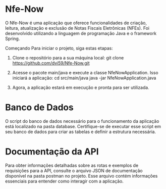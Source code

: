 # Nfe-Now

O Nfe-Now é uma aplicação que oferece funcionalidades de criação, leitura, atualização e exclusão de Notas Fiscais Eletrônicas (NFEs). Foi desenvolvido utilizando a linguagem de programação Java e o framework Spring.

Começando
Para iniciar o projeto, siga estas etapas:

1. Clone o repositório para a sua máquina local:
  git clone https://github.com/dvi59/Nfe-Now.git

2. Acesse o pacote main/java e execute a classe NfeNowApplication. Isso iniciará a aplicação:
   cd src/main/java
   java -jar NfeNowApplication.java

3. Agora, a aplicação estará em execução e pronta para ser utilizada.

# Banco de Dados

O script do banco de dados necessário para o funcionamento da aplicação está localizado na pasta database. Certifique-se de executar esse script em seu banco de dados para criar as tabelas e definir a estrutura necessária.

# Documentação da API

Para obter informações detalhadas sobre as rotas e exemplos de requisições para a API, consulte o arquivo JSON de documentação disponível na pasta postman no projeto. Esse arquivo contém informações essenciais para entender como interagir com a aplicação.



